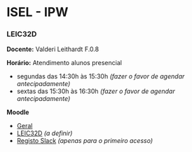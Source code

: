 # ISEL - IPW
### LEIC32D

**Docente:** Valderi Leithardt F.0.8

**Horário:** Atendimento alunos presencial 
- segundas das 14:30h às 15:30h *(fazer o favor de agendar antecipadamente)*
- sextas das 15:30h às 16:30h   *(fazer o favor de agendar antecipadamente)*

**Moodle**
- [Geral](https://2324moodle.isel.pt/course/view.php?id=7525)
- [LEIC32D](https://2324moodle.isel.pt/course/view.php?id=6890) *(a definir)*
- [Registo Slack](https://join.slack.com/t/iselleicipwpi-sdr2356/signup) *(apenas para o primeiro acesso)*